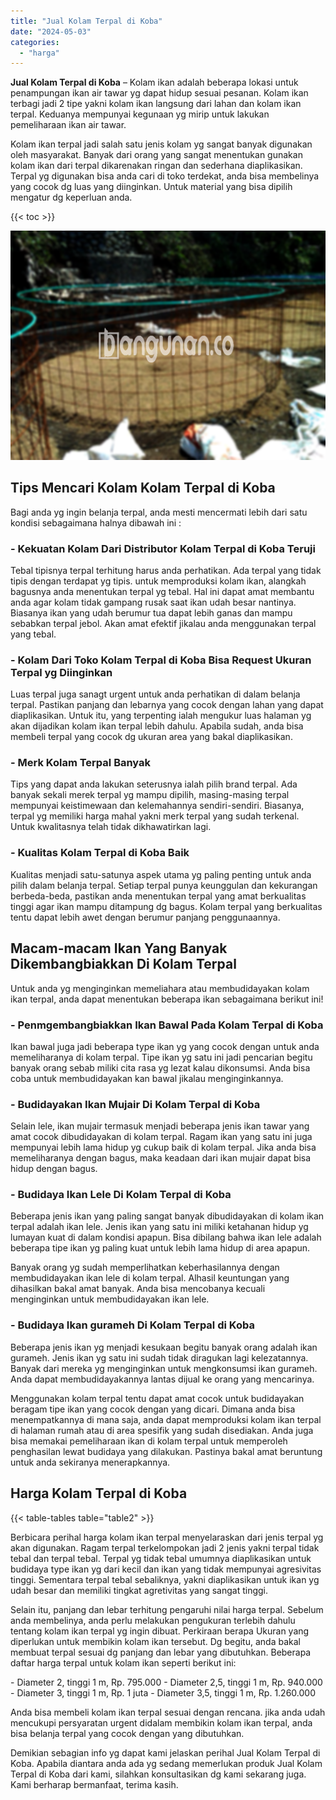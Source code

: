 ```yaml
---
title: "Jual Kolam Terpal di Koba"
date: "2024-05-03"
categories: 
  - "harga"
---
```


**Jual Kolam Terpal di Koba** – Kolam ikan adalah beberapa lokasi untuk penampungan ikan air tawar yg dapat hidup sesuai pesanan. Kolam ikan terbagi jadi 2 tipe yakni kolam ikan langsung dari lahan dan kolam ikan terpal. Keduanya mempunyai kegunaan yg mirip untuk lakukan pemeliharaan ikan air tawar.

Kolam ikan terpal jadi salah satu jenis kolam yg sangat banyak digunakan oleh masyarakat. Banyak dari orang yang sangat menentukan gunakan kolam ikan dari terpal dikarenakan ringan dan sederhana diaplikasikan. Terpal yg digunakan bisa anda cari di toko terdekat, anda bisa membelinya yang cocok dg luas yang diinginkan. Untuk material yang bisa dipilih mengatur dg keperluan anda.

{{< toc >}}

![Jual Kolam Terpal di Koba](/images/jual-kolam-terpal-17.png)

## Tips Mencari Kolam Kolam Terpal di Koba

Bagi anda yg ingin belanja terpal, anda mesti mencermati lebih dari satu kondisi sebagaimana halnya dibawah ini :

### \- Kekuatan Kolam Dari Distributor Kolam Terpal di Koba Teruji

Tebal tipisnya terpal terhitung harus anda perhatikan. Ada terpal yang tidak tipis dengan terdapat yg tipis. untuk memproduksi kolam ikan, alangkah bagusnya anda menentukan terpal yg tebal. Hal ini dapat amat membantu anda agar kolam tidak gampang rusak saat ikan udah besar nantinya. Biasanya ikan yang udah berumur tua dapat lebih ganas dan mampu sebabkan terpal jebol. Akan amat efektif jikalau anda menggunakan terpal yang tebal.

### \- Kolam Dari Toko Kolam Terpal di Koba Bisa Request Ukuran Terpal yg Diinginkan

Luas terpal juga sanagt urgent untuk anda perhatikan di dalam belanja terpal. Pastikan panjang dan lebarnya yang cocok dengan lahan yang dapat diaplikasikan. Untuk itu, yang terpenting ialah mengukur luas halaman yg akan dijadikan kolam ikan terpal lebih dahulu. Apabila sudah, anda bisa membeli terpal yang cocok dg ukuran area yang bakal diaplikasikan.

### \- Merk Kolam Terpal Banyak

Tips yang dapat anda lakukan seterusnya ialah pilih brand terpal. Ada banyak sekali merek terpal yg mampu dipilih, masing-masing terpal mempunyai keistimewaan dan kelemahannya sendiri-sendiri. Biasanya, terpal yg memiliki harga mahal yakni merk terpal yang sudah terkenal. Untuk kwalitasnya telah tidak dikhawatirkan lagi.

### \- Kualitas Kolam Terpal di Koba Baik

Kualitas menjadi satu-satunya aspek utama yg paling penting untuk anda pilih dalam belanja terpal. Setiap terpal punya keunggulan dan kekurangan berbeda-beda, pastikan anda menentukan terpal yang amat berkualitas tinggi agar ikan mampu ditampung dg bagus. Kolam terpal yang berkualitas tentu dapat lebih awet dengan berumur panjang penggunaannya.

## Macam-macam Ikan Yang Banyak Dikembangbiakkan Di Kolam Terpal

Untuk anda yg menginginkan memeliahara atau membudidayakan kolam ikan terpal, anda dapat menentukan beberapa ikan sebagaimana berikut ini!

### \- Penmgembangbiakkan Ikan Bawal Pada Kolam Terpal di Koba

Ikan bawal juga jadi beberapa type ikan yg yang cocok dengan untuk anda memeliharanya di kolam terpal. Tipe ikan yg satu ini jadi pencarian begitu banyak orang sebab miliki cita rasa yg lezat kalau dikonsumsi. Anda bisa coba untuk membudidayakan kan bawal jikalau menginginkannya.

### \- Budidayakan Ikan Mujair Di Kolam Terpal di Koba

Selain lele, ikan mujair termasuk menjadi beberapa jenis ikan tawar yang amat cocok dibudidayakan di kolam terpal. Ragam ikan yang satu ini juga mempunyai lebih lama hidup yg cukup baik di kolam terpal. Jika anda bisa memeliharanya dengan bagus, maka keadaan dari ikan mujair dapat bisa hidup dengan bagus.

### \- Budidaya Ikan Lele Di Kolam Terpal di Koba

Beberapa jenis ikan yang paling sangat banyak dibudidayakan di kolam ikan terpal adalah ikan lele. Jenis ikan yang satu ini miliki ketahanan hidup yg lumayan kuat di dalam kondisi apapun. Bisa dibilang bahwa ikan lele adalah beberapa tipe ikan yg paling kuat untuk lebih lama hidup di area apapun.

Banyak orang yg sudah memperlihatkan keberhasilannya dengan membudidayakan ikan lele di kolam terpal. Alhasil keuntungan yang dihasilkan bakal amat banyak. Anda bisa mencobanya kecuali menginginkan untuk membudidayakan ikan lele.

### \- Budidaya Ikan gurameh Di Kolam Terpal di Koba

Beberapa jenis ikan yg menjadi kesukaan begitu banyak orang adalah ikan gurameh. Jenis ikan yg satu ini sudah tidak diragukan lagi kelezatannya. Banyak dari mereka yg menginginkan untuk mengkonsumsi ikan gurameh. Anda dapat membudidayakannya lantas dijual ke orang yang mencarinya.

Menggunakan kolam terpal tentu dapat amat cocok untuk budidayakan beragam tipe ikan yang cocok dengan yang dicari. Dimana anda bisa menempatkannya di mana saja, anda dapat memproduksi kolam ikan terpal di halaman rumah atau di area spesifik yang sudah disediakan. Anda juga bisa memakai pemeliharaan ikan di kolam terpal untuk memperoleh penghasilan lewat budidaya yang dilakukan. Pastinya bakal amat beruntung untuk anda sekiranya menerapkannya.

## Harga Kolam Terpal di Koba

{{< table-tables table="table2" >}}

Berbicara perihal harga kolam ikan terpal menyelaraskan dari jenis terpal yg akan digunakan. Ragam terpal terkelompokan jadi 2 jenis yakni terpal tidak tebal dan terpal tebal. Terpal yg tidak tebal umumnya diaplikasikan untuk budidaya type ikan yg dari kecil dan ikan yang tidak mempunyai agresivitas tinggi. Sementara terpal tebal sebaliknya, yakni diaplikasikan untuk ikan yg udah besar dan memiliki tingkat agretivitas yang sangat tinggi.

Selain itu, panjang dan lebar terhitung pengaruhi nilai harga terpal. Sebelum anda membelinya, anda perlu melakukan pengukuran terlebih dahulu tentang kolam ikan terpal yg ingin dibuat. Perkiraan berapa Ukuran yang diperlukan untuk membikin kolam ikan tersebut. Dg begitu, anda bakal membuat terpal sesuai dg panjang dan lebar yang dibutuhkan. Beberapa daftar harga terpal untuk kolam ikan seperti berikut ini:

\- Diameter 2, tinggi 1 m, Rp. 795.000 - Diameter 2,5, tinggi 1 m, Rp. 940.000 - Diameter 3, tinggi 1 m, Rp. 1 juta - Diameter 3,5, tinggi 1 m, Rp. 1.260.000

Anda bisa membeli kolam ikan terpal sesuai dengan rencana. jika anda udah mencukupi persyaratan urgent didalam membikin kolam ikan terpal, anda bisa belanja terpal yang cocok dengan yang dibutuhkan.

Demikian sebagian info yg dapat kami jelaskan perihal Jual Kolam Terpal di Koba. Apabila diantara anda ada yg sedang memerlukan produk Jual Kolam Terpal di Koba dari kami, silahkan konsultasikan dg kami sekarang juga. Kami berharap bermanfaat, terima kasih.
